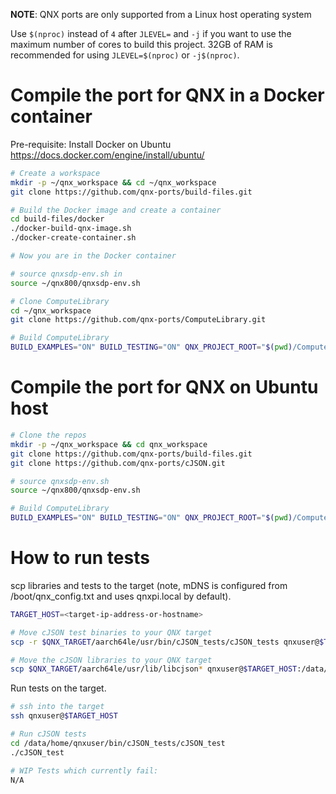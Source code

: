 **NOTE**: QNX ports are only supported from a Linux host operating system

Use `$(nproc)` instead of `4` after `JLEVEL=` and `-j` if you want to use the maximum number of cores to build this project.
32GB of RAM is recommended for using `JLEVEL=$(nproc)` or `-j$(nproc)`.

# Compile the port for QNX in a Docker container

Pre-requisite: Install Docker on Ubuntu https://docs.docker.com/engine/install/ubuntu/
```bash
# Create a workspace
mkdir -p ~/qnx_workspace && cd ~/qnx_workspace
git clone https://github.com/qnx-ports/build-files.git

# Build the Docker image and create a container
cd build-files/docker
./docker-build-qnx-image.sh
./docker-create-container.sh

# Now you are in the Docker container

# source qnxsdp-env.sh in
source ~/qnx800/qnxsdp-env.sh

# Clone ComputeLibrary
cd ~/qnx_workspace
git clone https://github.com/qnx-ports/ComputeLibrary.git

# Build ComputeLibrary
BUILD_EXAMPLES="ON" BUILD_TESTING="ON" QNX_PROJECT_ROOT="$(pwd)/ComputeLibrary" make -C build-files/ports/ComputeLibrary install -j4
```

# Compile the port for QNX on Ubuntu host
```bash
# Clone the repos
mkdir -p ~/qnx_workspace && cd qnx_workspace
git clone https://github.com/qnx-ports/build-files.git
git clone https://github.com/qnx-ports/cJSON.git

# source qnxsdp-env.sh
source ~/qnx800/qnxsdp-env.sh

# Build ComputeLibrary
BUILD_EXAMPLES="ON" BUILD_TESTING="ON" QNX_PROJECT_ROOT="$(pwd)/ComputeLibrary" make -C build-files/ports/ComputeLibrary install -j4
```

# How to run tests

scp libraries and tests to the target (note, mDNS is configured from
/boot/qnx_config.txt and uses qnxpi.local by default).
```bash
TARGET_HOST=<target-ip-address-or-hostname>

# Move cJSON test binaries to your QNX target
scp -r $QNX_TARGET/aarch64le/usr/bin/cJSON_tests/cJSON_tests qnxuser@$TARGET_HOST:/data/home/qnxuser/bin

# Move the cJSON libraries to your QNX target
scp $QNX_TARGET/aarch64le/usr/lib/libcjson* qnxuser@$TARGET_HOST:/data/home/qnxuser/lib
```

Run tests on the target.
```bash
# ssh into the target
ssh qnxuser@$TARGET_HOST

# Run cJSON tests
cd /data/home/qnxuser/bin/cJSON_tests/cJSON_test
./cJSON_test

# WIP Tests which currently fail:
N/A
```
